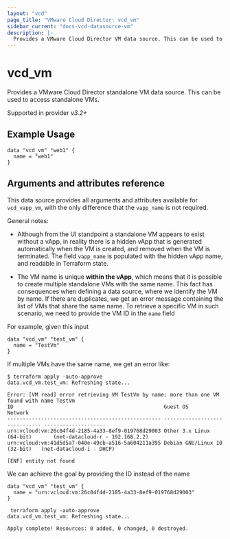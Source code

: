 ```yaml
---
layout: "vcd"
page_title: "VMware Cloud Director: vcd_vm"
sidebar_current: "docs-vcd-datasource-vm"
description: |-
  Provides a VMware Cloud Director VM data source. This can be used to access standalone VMs.
---
```


# vcd\_vm

Provides a VMware Cloud Director standalone VM data source. This can be used to access standalone VMs.

Supported in provider *v3.2+*

## Example Usage

```hcl
data "vcd_vm" "web1" {
  name = "web1"
}
```

## Arguments and attributes reference

This data source provides all arguments and attributes available for `vcd_vapp_vm`, with the only difference that the
`vapp_name` is not required.

General notes:

* Although from the UI standpoint a standalone VM appears to exist without a vApp, in reality there is a hidden vApp that
is generated automatically when the VM is created, and removed when the VM is terminated. The field `vapp_name` is populated
  with the hidden vApp name, and readable in Terraform state.
  
* The VM name is unique **within the vApp**, which means that it is possible to create multiple standalone VMs with the same name.
This fact has consequences when defining a data source, where we identify the VM by name. If there are duplicates, we get
  an error message containing the list of VMs that share the same name. To retrieve a specific VM in such scenario, we need
  to provide the VM ID in the `name` field
  
For example, given this input
```hcl
data "vcd_vm" "test_vm" {
  name = "TestVm"
}
```

If multiple VMs have the same name, we get an error like:

```
$ terraform apply -auto-approve
data.vcd_vm.test_vm: Refreshing state...

Error: [VM read] error retrieving VM TestVm by name: more than one VM found with name TestVm
ID                                                 Guest OS                       Network
-------------------------------------------------- ------------------------------ --------------------
urn:vcloud:vm:26c04f4d-2185-4a33-8ef9-019768d29003 Other 3.x Linux (64-bit)       (net-datacloud-r - 192.168.2.2)
urn:vcloud:vm:41d5d5a7-040e-49cb-a516-5a604211a395 Debian GNU/Linux 10 (32-bit)   (net-datacloud-i - DHCP)

[ENF] entity not found
```

We can achieve the goal by providing the ID instead of the name

```hcl
data "vcd_vm" "test_vm" {
  name = "urn:vcloud:vm:26c04f4d-2185-4a33-8ef9-019768d29003"
}
```

```
 terraform apply -auto-approve
data.vcd_vm.test_vm: Refreshing state...

Apply complete! Resources: 0 added, 0 changed, 0 destroyed.
```